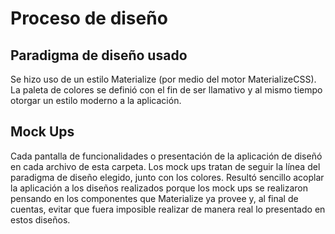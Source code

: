 # Proceso de diseño

## Paradigma de diseño usado

Se hizo uso de un estilo Materialize (por medio del motor MaterializeCSS). La paleta de colores se definió con el fin de ser llamativo y
al mismo tiempo otorgar un estilo moderno a la aplicación.

## Mock Ups

Cada pantalla de funcionalidades o presentación de la aplicación de diseñó en cada archivo de esta carpeta. Los mock ups tratan de seguir
la línea del paradigma de diseño elegido, junto con los colores. Resultó sencillo acoplar la aplicación a los diseños realizados porque los mock
ups se realizaron pensando en los componentes que Materialize ya provee y, al final de cuentas, evitar que fuera imposible realizar de manera
real lo presentado en estos diseños.